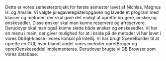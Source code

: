 Dette er vores semesterprojekt for første semester lavet af Nichlas, Magnus H. og Amalie. 
Vi valgte julegaveregisteropgaven og lavede et program med klasser og metoder, der skal gøre det muligt at oprette brugere, ønsker,og ønskesedler. Disse ønsker skal man kunne reservere og afreservere.
Derudover skal man også kunne slette både ønsker og ønskesedler. Vi har en menu i main, der giver mulighed for at i kalde på de metoder vi har lavet i vores DbSql-klasse i vores konsol på Intellij.
Vi har brugt SceneBuilder til at oprette en GUI, hvor blandt andet vores metoder opretBruger og opretOenskeseddel implementeres. Derudover brugte vi DB Browser som vores database.
